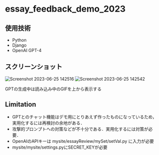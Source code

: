 # essay_feedback_demo_2023

## 使用技術
* Python
* Django
* OpenAI GPT-4

## スクリーンショット
![Screenshot 2023-06-25 142516](https://github.com/saaaya-11/essay_feedback_demo_2023/assets/39193854/1e6bfd73-d264-4003-aa17-1c7bdfb03fe2)
![Screenshot 2023-06-25 142542](https://github.com/saaaya-11/essay_feedback_demo_2023/assets/39193854/e708a888-8edb-40a4-9cbe-86a09d9a8932)

GPTの生成中は読み込み中のGIFを上から表示する

## Limitation
* GPTとのチャット機能はデモ用にとりあえず作ったものになっているため，実用化するには再検討の余地がある．
* 攻撃的プロンプトへの対策などが不十分である．実用化するには対策が必要．
* OpenAIのAPIキーは mysite/essayReview/mySet/setVal.py に入力が必要
* mysite/mysite/settings.pyにSECRET_KEYが必要

